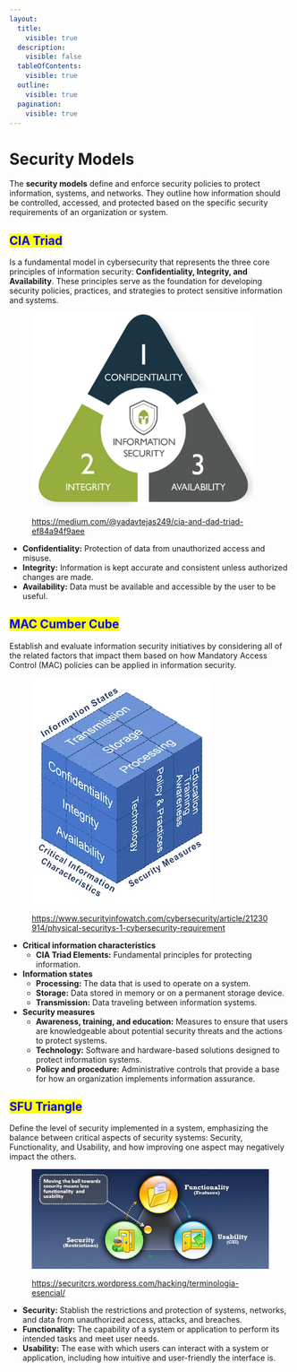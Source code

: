 ```yaml
---
layout:
  title:
    visible: true
  description:
    visible: false
  tableOfContents:
    visible: true
  outline:
    visible: true
  pagination:
    visible: true
---
```


# Security Models

The **security models** define and enforce security policies to protect information, systems, and networks. They outline how information should be controlled, accessed, and protected based on the specific security requirements of an organization or system.

## <mark style="color:blue;">**CIA Triad**</mark>

Is a fundamental model in cybersecurity that represents the three core principles of information security: **Confidentiality, Integrity, and Availability**. These principles serve as the foundation for developing security policies, practices, and strategies to protect sensitive information and systems.

<figure><img src="../../.gitbook/assets/image (14).png" alt="" width="397"><figcaption><p><a href="https://medium.com/@yadavtejas249/cia-and-dad-triad-ef84a94f9aee">https://medium.com/@yadavtejas249/cia-and-dad-triad-ef84a94f9aee</a></p></figcaption></figure>

* **Confidentiality:** Protection of data from unauthorized access and misuse.
* **Integrity:** Information is kept accurate and consistent unless authorized changes are made.
* **Availability:** Data must be available and accessible by the user to be useful.

## <mark style="color:blue;">**MAC Cumber Cube**</mark>

Establish and evaluate information security initiatives by considering all of the related factors that impact them based on how Mandatory Access Control (MAC) policies can be applied in information security.

<figure><img src="../../.gitbook/assets/image (3) (1) (1) (1).png" alt=""><figcaption><p><a href="https://www.securityinfowatch.com/cybersecurity/article/21230914/physical-securitys-1-cybersecurity-requirement">https://www.securityinfowatch.com/cybersecurity/article/21230914/physical-securitys-1-cybersecurity-requirement</a></p></figcaption></figure>

* **Critical information characteristics**
  * **CIA Triad Elements:** Fundamental principles for protecting information.
* **Information states**
  * **Processing:** The data that is used to operate on a system.
  * **Storage:** Data stored in memory or on a permanent storage device.
  * **Transmission:** Data traveling between information systems.
* **Security measures**
  * **Awareness, training, and education:** Measures to ensure that users are knowledgeable about potential security threats and the actions to protect systems.
  * **Technology:** Software and hardware-based solutions designed to protect information systems.
  * **Policy and procedure:** Administrative controls that provide a base for how an organization implements information assurance.

## <mark style="color:blue;">**SFU Triangle**</mark>

Define the level of security implemented in a system, emphasizing the balance between critical aspects of security systems: Security, Functionality, and Usability, and how improving one aspect may negatively impact the others.

<figure><img src="../../.gitbook/assets/image (15).png" alt=""><figcaption><p><a href="https://securitcrs.wordpress.com/hacking/terminologia-esencial/">https://securitcrs.wordpress.com/hacking/terminologia-esencial/</a></p></figcaption></figure>

* **Security:** Stablish the restrictions and protection of systems, networks, and data from unauthorized access, attacks, and breaches.
* **Functionality:** The capability of a system or application to perform its intended tasks and meet user needs.
* **Usability:** The ease with which users can interact with a system or application, including how intuitive and user-friendly the interface is.
